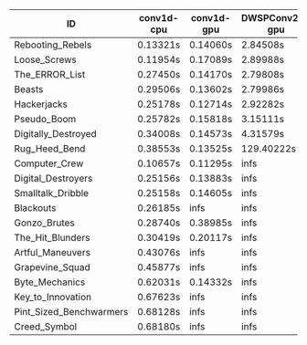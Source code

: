 |ID|conv1d-cpu|conv1d-gpu|DWSPConv2D-gpu|gemm-gpu|avg|
|-|-|-|-|-|-|
|Rebooting_Rebels|0.13321s|0.14060s|2.84508s|1.66295s|1.19546s|
|Loose_Screws|0.11954s|0.17089s|2.89988s|1.72743s|1.22943s|
|The_ERROR_List|0.27450s|0.14170s|2.79808s|1.87021s|1.27112s|
|Beasts|0.29506s|0.13602s|2.79986s|1.85510s|1.27151s|
|Hackerjacks|0.25178s|0.12714s|2.92282s|1.85758s|1.28983s|
|Pseudo_Boom|0.25782s|0.15818s|3.15111s|1.87106s|1.35954s|
|Digitally_Destroyed|0.34008s|0.14573s|4.31579s|2.37177s|1.79334s|
|Rug_Heed_Bend|0.38553s|0.13525s|129.40222s|4.37858s|33.57540s|
|Computer_Crew|0.10657s|0.11295s|infs|4.35247s|infs|
|Digital_Destroyers|0.25156s|0.13883s|infs|1.90115s|infs|
|Smalltalk_Dribble|0.25158s|0.14605s|infs|1.91064s|infs|
|Blackouts|0.26185s|infs|infs|1.69613s|infs|
|Gonzo_Brutes|0.28740s|0.38985s|infs|4.34351s|infs|
|The_Hit_Blunders|0.30419s|0.20117s|infs|1.87009s|infs|
|Artful_Maneuvers|0.43076s|infs|infs|4.40669s|infs|
|Grapevine_Squad|0.45877s|infs|infs|4.38423s|infs|
|Byte_Mechanics|0.62031s|0.14332s|infs|4.41213s|infs|
|Key_to_Innovation|0.67623s|infs|infs|4.41343s|infs|
|Pint_Sized_Benchwarmers|0.68128s|infs|infs|4.40765s|infs|
|Creed_Symbol|0.68180s|infs|infs|4.39070s|infs|
